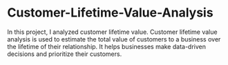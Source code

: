 # Customer-Lifetime-Value-Analysis
In this project, I analyzed customer lifetime value. Customer lifetime value analysis is used to estimate the total value of customers to a business over the lifetime of their relationship. It helps businesses make data-driven decisions and prioritize their customers.
